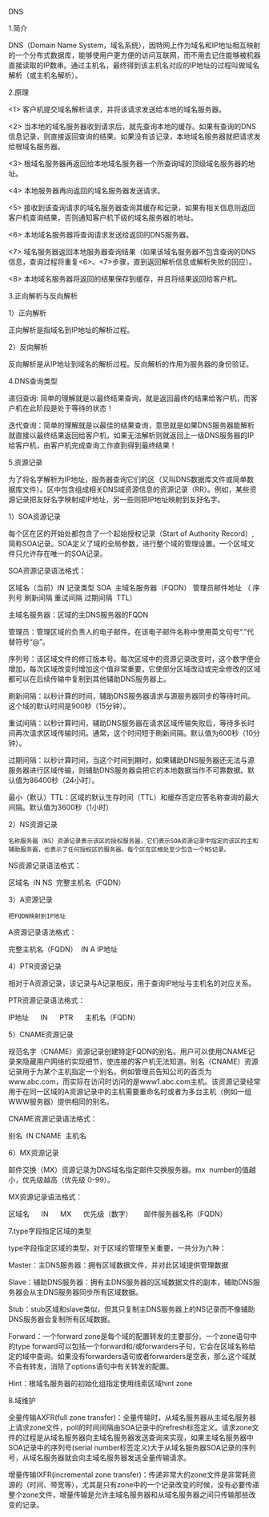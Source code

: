 DNS

1.简介

DNS（Domain Name System，域名系统），因特网上作为域名和IP地址相互映射的一个分布式数据库，能够使用户更方便的访问互联网，而不用去记住能够被机器直接读取的IP数串。通过主机名，最终得到该主机名对应的IP地址的过程叫做域名解析（或主机名解析）。

2.原理

<1> 客户机提交域名解析请求，并将该请求发送给本地的域名服务器。

<2> 当本地的域名服务器收到请求后，就先查询本地的缓存。如果有查询的DNS信息记录，则直接返回查询的结果。如果没有该记录，本地域名服务器就把请求发给根域名服务器。

<3> 根域名服务器再返回给本地域名服务器一个所查询域的顶级域名服务器的地址。

<4> 本地服务器再向返回的域名服务器发送请求。

<5> 接收到该查询请求的域名服务器查询其缓存和记录，如果有相关信息则返回客户机查询结果，否则通知客户机下级的域名服务器的地址。

<6> 本地域名服务器将查询请求发送给返回的DNS服务器。

<7> 域名服务器返回本地服务器查询结果（如果该域名服务器不包含查询的DNS信息，查询过程将重复<6>、<7>步骤，直到返回解析信息或解析失败的回应）。

<8> 本地域名服务器将返回的结果保存到缓存，并且将结果返回给客户机。


3.正向解析与反向解析

1）正向解析

正向解析是指域名到IP地址的解析过程。

2）反向解析

反向解析是从IP地址到域名的解析过程。反向解析的作用为服务器的身份验证。

4.DNS查询类型

递归查询: 简单的理解就是以最终结果查询，就是返回最终的结果给客户机，而客户机在此阶段是处于等待的状态！


迭代查询：简单的理解就是以最佳的结果查询，意思就是如果DNS服务器能解析就直接以最终结果返回给客户机，如果无法解析则就返回上一级DNS服务器的IP给客户机，由客户机完成查询工作直到得到最终结果！


5.资源记录

为了将名字解析为IP地址，服务器查询它们的区（又叫DNS数据库文件或简单数据库文件）。区中包含组成相关DNS域资源信息的资源记录（RR）。例如，某些资源记录把友好名字映射成IP地址，另一些则把IP地址映射到友好名字。

1）SOA资源记录

每个区在区的开始处都包含了一个起始授权记录（Start of Authority Record）,简称SOA记录。SOA定义了域的全局参数，进行整个域的管理设置。一个区域文件只允许存在唯一的SOA记录。

SOA资源记录语法格式：

区域名（当前）IN 记录类型 SOA 	主域名服务器（FQDN） 管理员邮件地址 （
                                序列号 
                                刷新间隔 
                                重试间隔 
                                过期间隔
                                  TTL）


主域名服务器：区域的主DNS服务器的FQDN

管理员：管理区域的负责人的电子邮件。在该电子邮件名称中使用英文句号“.”代替符号“@”。

序列号：该区域文件的修订版本号。每次区域中的资源记录改变时，这个数字便会增加，每次区域改变时增加这个值非常重要，它使部分区域改动或完全修改的区域都可以在后续传输中复制到其他辅助DNS服务器上。

刷新间隔：以秒计算的时间，辅助DNS服务器请求与源服务器同步的等待时间。这个域的默认时间是900秒（15分钟）。

重试间隔：以秒计算时间，辅助DNS服务器在请求区域传输失败后，等待多长时间再次请求区域传输时间。通常，这个时间短于刷新间隔。默认值为600秒（10分钟）。

过期间隔：以秒计算时间，当这个时间到期时，如果辅助DNS服务器还无法与源服务器进行区域传输，则辅助DNS服务器会把它的本地数据当作不可靠数据。默认值为86400秒（24小时）。

最小（默认）TTL：区域的默认生存时间（TTL）和缓存否定应答名称查询的最大间隔。默认值为3600秒（1小时）

2）NS资源记录

    名称服务器（NS）资源记录表示该区的授权服务器，它们表示SOA资源记录中指定的该区的主和辅助服务器，也表示了任何授权区的服务器。每个区在区根处至少包含一个NS记录。

NS资源记录语法格式：

 区域名   IN    NS      完整主机名（FQDN）

3）A资源记录
 
    把FQDN映射到IP地址

A资源记录语法格式：

完整主机名（FQDN）   IN   A   IP地址

4）PTR资源记录

  相对于A资源记录，该记录与A记录相反，用于查询IP地址与主机名的对应关系。

PTR资源记录语法格式：

IP地址      IN      PTR      主机名（FQDN）

5）CNAME资源记录

  规范名字（CNAME）资源记录创建特定FQDN的别名。用户可以使用CNAME记录来隐藏用户网络的实现细节，使连接的客户机无法知道。别名（CNAME）资源记录用于为某个主机指定一个别名。例如管理员告知公司的首页为www.abc.com，而实际在访问时访问的是www1.abc.com主机。该资源记录经常用于在同一区域的A资源记录中的主机需要重命名时或者为多台主机（例如一组WWW服务器）提供相同的别名。

CNAME资源记录语法格式：

别名   IN   CNAME   主机名

6）MX资源记录

邮件交换（MX）资源记录为DNS域名指定邮件交换服务器。mx  number的值越小，优先级越高（优先级 0-99）。

MX资源记录语法格式：

区域名      IN      MX      优先级（数字）      邮件服务器名称（FQDN）

7.type字段指定区域的类型

type字段指定区域的类型，对于区域的管理至关重要，一共分为六种：

Master：主DNS服务器：拥有区域数据文件，并对此区域提供管理数据

Slave：辅助DNS服务器：拥有主DNS服务器的区域数据文件的副本，辅助DNS服务器会从主DNS服务器同步所有区域数据。

Stub：stub区域和slave类似，但其只复制主DNS服务器上的NS记录而不像辅助DNS服务器会复制所有区域数据。

Forward：一个forward zone是每个域的配置转发的主要部分。一个zone语句中的type forward可以包括一个forward和/或forwarders子句，它会在区域名称给定的域中查询。如果没有forwarders语句或者forwarders是空表，那么这个域就不会有转发，消除了options语句中有关转发的配置。

Hint：根域名服务器的初始化组指定使用线索区域hint zone


8.域维护

全量传输AXFR(full zone transfer)：全量传输时，从域名服务器从主域名服务器上请求zone文件，poll的时间间隔由SOA记录中的refresh标签定义。请求zone文件的过程是从域名服务器向主域名服务器发送查询来实现，如果主域名服务器中SOA记录中的序列号(serial number标签定义)大于从域名服务器SOA记录的序列号，从域名服务器就会向主域名服务器发送全量传输请求。

增量传输IXFR(incremental zone transfer)：传递非常大的zone文件是非常耗资源的（时间、带宽等），尤其是只有zone中的一个记录改变的时候，没有必要传递整个zone文件，增量传输是允许主域名服务器和从域名服务器之间只传输那些改变的记录。